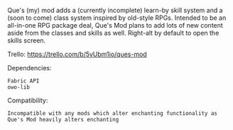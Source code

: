 Que's (my) mod adds a (currently incomplete) learn-by skill system and a (soon to come) class system inspired by old-style RPGs. Intended to be an all-in-one RPG package deal, Que's Mod plans to add lots of new content aside from the classes and skills as well.
Right-alt by default to open the skills screen.

Trello:
https://trello.com/b/5yUbm1io/ques-mod

Dependencies:

    Fabric API
    owo-lib

Compatibility:

    Incompatible with any mods which alter enchanting functionality as Que's Mod heavily alters enchanting

